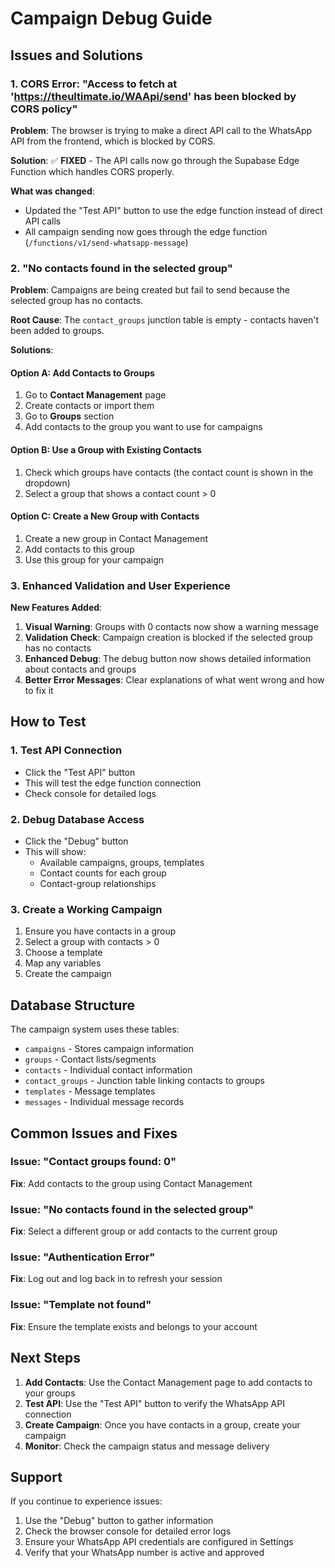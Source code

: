 # Campaign Debug Guide

## Issues and Solutions

### 1. CORS Error: "Access to fetch at 'https://theultimate.io/WAApi/send' has been blocked by CORS policy"

**Problem**: The browser is trying to make a direct API call to the WhatsApp API from the frontend, which is blocked by CORS.

**Solution**: ✅ **FIXED** - The API calls now go through the Supabase Edge Function which handles CORS properly.

**What was changed**:
- Updated the "Test API" button to use the edge function instead of direct API calls
- All campaign sending now goes through the edge function (`/functions/v1/send-whatsapp-message`)

### 2. "No contacts found in the selected group"

**Problem**: Campaigns are being created but fail to send because the selected group has no contacts.

**Root Cause**: The `contact_groups` junction table is empty - contacts haven't been added to groups.

**Solutions**:

#### Option A: Add Contacts to Groups
1. Go to **Contact Management** page
2. Create contacts or import them
3. Go to **Groups** section
4. Add contacts to the group you want to use for campaigns

#### Option B: Use a Group with Existing Contacts
1. Check which groups have contacts (the contact count is shown in the dropdown)
2. Select a group that shows a contact count > 0

#### Option C: Create a New Group with Contacts
1. Create a new group in Contact Management
2. Add contacts to this group
3. Use this group for your campaign

### 3. Enhanced Validation and User Experience

**New Features Added**:

1. **Visual Warning**: Groups with 0 contacts now show a warning message
2. **Validation Check**: Campaign creation is blocked if the selected group has no contacts
3. **Enhanced Debug**: The debug button now shows detailed information about contacts and groups
4. **Better Error Messages**: Clear explanations of what went wrong and how to fix it

## How to Test

### 1. Test API Connection
- Click the "Test API" button
- This will test the edge function connection
- Check console for detailed logs

### 2. Debug Database Access
- Click the "Debug" button
- This will show:
  - Available campaigns, groups, templates
  - Contact counts for each group
  - Contact-group relationships

### 3. Create a Working Campaign
1. Ensure you have contacts in a group
2. Select a group with contacts > 0
3. Choose a template
4. Map any variables
5. Create the campaign

## Database Structure

The campaign system uses these tables:
- `campaigns` - Stores campaign information
- `groups` - Contact lists/segments
- `contacts` - Individual contact information
- `contact_groups` - Junction table linking contacts to groups
- `templates` - Message templates
- `messages` - Individual message records

## Common Issues and Fixes

### Issue: "Contact groups found: 0"
**Fix**: Add contacts to the group using Contact Management

### Issue: "No contacts found in the selected group"
**Fix**: Select a different group or add contacts to the current group

### Issue: "Authentication Error"
**Fix**: Log out and log back in to refresh your session

### Issue: "Template not found"
**Fix**: Ensure the template exists and belongs to your account

## Next Steps

1. **Add Contacts**: Use the Contact Management page to add contacts to your groups
2. **Test API**: Use the "Test API" button to verify the WhatsApp API connection
3. **Create Campaign**: Once you have contacts in a group, create your campaign
4. **Monitor**: Check the campaign status and message delivery

## Support

If you continue to experience issues:
1. Use the "Debug" button to gather information
2. Check the browser console for detailed error logs
3. Ensure your WhatsApp API credentials are configured in Settings
4. Verify that your WhatsApp number is active and approved 